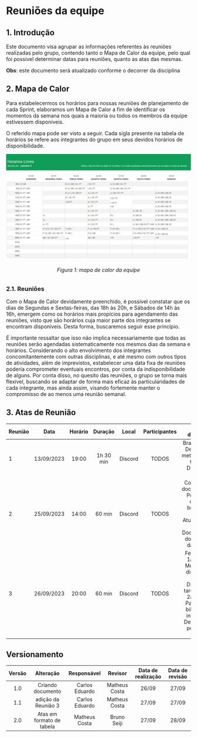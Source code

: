 # Reuniões da equipe

## 1. Introdução

Este documento visa agrupar as informações referentes às reuniões realizadas pelo grupo, contendo tanto o Mapa de Calor da equipe, pelo qual foi possível determinar datas para reuniões, quanto as atas das mesmas.

**Obs**: este documento será atualizado conforme o decorrer da disciplina

## 2. Mapa de Calor

Para estabelecermos os horários para nossas reuniões de planejamento de cada Sprint, elaboramos um Mapa de Calor a fim de identificar os momentos da semana nos quais a maioria ou todos os membros da equipe estivessem disponíveis. 

O referido mapa pode ser visto a seguir. Cada sigla presente na tabela de horários se refere aos integrantes do grupo em seus devidos horários de disponibilidade.

![Mapa de Calor](../Assets/heatmap.png)

<h6 align = "center">Figura 1: mapa de calor da equipe</h6>

### 2.1. Reuniões

Com o Mapa de Calor devidamente preenchido, é possível constatar que os dias de Segundas e Sextas-feiras, das 18h às 20h, e Sábados de 14h às 16h, emergem como os horários mais propícios para agendamento das reuniões, visto que são horários cuja maior parte dos integrantes se encontram disponíveis. Desta forma, buscaremos seguir esse princípio.

É importante ressaltar que isso não implica necessariamente que todas as reuniões serão agendadas sistematicamente nos mesmos dias da semana e horários. Considerando o alto envolvimento dos integrantes concomitantemente com outras disciplinas, e até mesmo com outros tipos de atividades, além de imprevistos, estabelecer uma data fixa de reuniões poderia comprometer eventuais encontros, por conta da indisponibilidade de alguns. Por conta disso, no quesito das reuniões, o grupo se torna mais flexível, buscando se adaptar de forma mais eficaz às particularidades de cada integrante, mas ainda assim, visando fortemente manter o compromisso de ao menos uma reunião semanal.


## 3. Atas de Reunião

| Reunião | Data  | Horário | Duração | Local | Participantes | Pontos discutidos |
|:------- | :---: | :-----: | :-----:  | :---: | :-----------: | :----------: |
| 1   | 13/09/2023 | 19:00 | 1h 30 min | Discord | TODOS | Brainstorming; <br> Definição de metodologia de trabalho; <br> Divisão das tarefas |
| 2   | 25/09/2023 | 14:00 | 60 min | Discord | TODOS | Correções na documentação; <br> Políticas de commits, branches e issues; <br> Atualização do Kanban; <br> Documentação do Backlog e das Sprints |
| 3   | 26/09/2023 | 20:00 | 60 min | Discord | TODOS | Feedback da 1a entrega; <br> Melhorias na dinâmica da equipe; <br> Divisão das tarefas para a 2a entrega; <br> Participação bilateral dos integrantes; <br> Definição das políticas de trabalho |



## Versionamento

| Versão |     Alteração     |  Responsável   | Revisor | Data de realização | Data de revisão |
| :----: | :---------------: | :------------: | :-----: | :----------------: | :-------------: |
|  1.0   | Criando documento | Carlos Eduardo | Matheus Costa | 26/09        |    27/09        |
|  1.1   | adição da Reunião 3  | Carlos Eduardo | Matheus Costa | 27/09        |     27/09       |
|  2.0   | Atas em formato de tabela  | Matheus Costa | Bruno Seiji | 27/09 |  28/09 |
